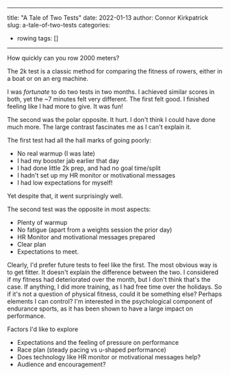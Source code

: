 
---
title: "A Tale of Two Tests"
date: 2022-01-13
author: Connor Kirkpatrick
slug: a-tale-of-two-tests
categories:
  - rowing
tags: []
---


How quickly can you row 2000 meters? 

The 2k test is a classic method for comparing the fitness of rowers, either in a boat or on an erg machine.


I was _fortunate_ to do two tests in two months. I achieved similar scores in both, yet the ~7 minutes felt very different. The first felt good. I finished feeling like I had more to give. It was fun!

The second was the polar opposite. It hurt. I don't think I could have done much more. The large contrast fascinates me as I can't explain it. 

The first test had all the hall marks of going poorly:

* No real warmup (I was late)
* I had my booster jab earlier that day
* I had done little 2k prep, and had no goal time/split
* I hadn't set up my HR monitor or motivational messages
* I had low expectations for myself!

Yet despite that, it went surprisingly well.

The second test was the opposite in most aspects:

* Plenty of warmup
* No fatigue (apart from a weights session the prior day)
* HR Monitor and motivational messages prepared
* Clear plan
* Expectations to meet.


Clearly, I'd prefer future tests to feel like the first. The most obvious way is to get fitter. 
It doesn't explain the difference between the two. I considered if my fitness had deteriorated over the month, but I don't think that's the case. 
If anything, I did more training, as I had free time over the holidays.
So if it's not a question of physical fitness, could it be something else? 
Perhaps elements I can control? 
I'm interested in the psychological component of endurance sports, as it has been shown to have a large impact on performance.

Factors I'd like to explore

* Expectations and the feeling of pressure on performance
* Race plan (steady pacing vs u-shaped performance)
* Does technology like HR monitor or motivational messages help?
* Audience and encouragement?
